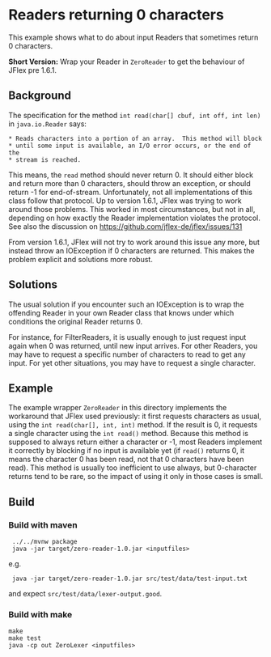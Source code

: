# Readers returning 0 characters

This example shows what to do about input Readers that sometimes return 0
characters.

**Short Version:**
Wrap your Reader in `ZeroReader` to get the behaviour of JFlex pre 1.6.1.


Background
----------

The specification for the method `int read(char[] cbuf, int off, int len)` in
`java.io.Reader` says:

    * Reads characters into a portion of an array.  This method will block
    * until some input is available, an I/O error occurs, or the end of the
    * stream is reached.

This means, the `read` method should never return 0. It should either block and
return more than 0 characters, should throw an exception, or should return -1
for end-of-stream. Unfortunately, not all implementations of this class follow
that protocol. Up to version 1.6.1, JFlex was trying to work around those
problems. This worked in most circumstances, but not in all, depending on how
exactly the Reader implementation violates the protocol. See also the
discussion on https://github.com/jflex-de/jflex/issues/131

From version 1.6.1, JFlex will not try to work around this issue any more, but
instead throw an IOException if 0 characters are returned. This makes the
problem explicit and solutions more robust.


Solutions
---------

The usual solution if you encounter such an IOException is to wrap the
offending Reader in your own Reader class that knows under which conditions the
original Reader returns 0.

For instance, for FilterReaders, it is usually enough to just request input
again when 0 was returned, until new input arrives. For other Readers, you may
have to request a specific number of characters to read to get any input. For
yet other situations, you may have to request a single character.


Example
-------

The example wrapper `ZeroReader` in this directory implements the workaround
that JFlex used previously: it first requests characters as usual, using the
`int read(char[], int, int)` method. If the result is 0, it requests a single
character using the `int read()` method. Because this method is supposed to
always return either a character or -1, most Readers implement it correctly by
blocking if no input is available yet (if `read()` returns 0, it means the
character 0 has been read, not that 0 characters have been read). This method
is usually too inefficient to use always, but 0-character returns tend to be
rare, so the impact of using it only in those cases is small.

Build
-----

### Build with maven

     ../../mvnw package
     java -jar target/zero-reader-1.0.jar <inputfiles>

e.g.

     java -jar target/zero-reader-1.0.jar src/test/data/test-input.txt

and expect `src/test/data/lexer-output.good`.

### Build with make

    make
    make test
    java -cp out ZeroLexer <inputfiles>
